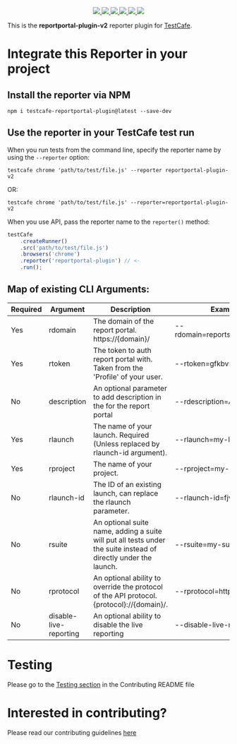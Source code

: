<p align='center'>
  <a href='https://www.npmjs.com/package/testcafe-reportportal-plugin'>
    <img src='https://img.shields.io/npm/v/testcafe-reporter-reportportal-plugin/latest?style=plastic' target='_blank' />
  </a>
  <a href='https://npmjs.org/package/testcafe-reportportal-plugin' style='width:25px;height:20px;'>
    <img src='https://img.shields.io/npm/dm/testcafe-reporter-reportportal-plugin.svg?color=blue&style=plastic' target='_blank' />
  </a>
  <a href='https://github.com/danitseitlin/reportportal-testcafe-plugin-v2/issues' style='width:25px;height:20px;'>
    <img src='https://img.shields.io/github/issues/danitseitlin/reportportal-testcafe-plugin?style=plastic' target='_blank' />
  </a>
  <a href='https://npmjs.org/package/testcafe-reportportal-plugin' style='width:25px;height:20px;'>
    <img src='https://img.shields.io/bundlephobia/min/testcafe-reporter-reportportal-plugin/latest?style=plastic' target='_blank' />
  </a>
  <a href='https://github.com/danitseitlin/reportportal-testcafe-plugin-v2/commits/master'>
    <img src='https://img.shields.io/github/last-commit/danitseitlin/reportportal-testcafe-plugin?style=plastic' />
  </a>
  <a href='https://github.com/danitseitlin/reportportal-testcafe-plugin-v2/blob/master/LICENSE'>
    <img src='https://img.shields.io/badge/license-Apache%202.0-blue.svg?style=plastic' target='_blank' />
  </a>
</p></p>

This is the **reportportal-plugin-v2** reporter plugin for [TestCafe](http://devexpress.github.io/testcafe).

# Integrate this Reporter in your project

## Install the reporter via NPM
```
npm i testcafe-reportportal-plugin@latest --save-dev
```

## Use the reporter in your TestCafe test run
When you run tests from the command line, specify the reporter name by using the `--reporter` option:
```
testcafe chrome 'path/to/test/file.js' --reporter reportportal-plugin-v2
```
OR:
```
testcafe chrome 'path/to/test/file.js' --reporter=reportportal-plugin-v2
```

When you use API, pass the reporter name to the `reporter()` method:

```js
testCafe
    .createRunner()
    .src('path/to/test/file.js')
    .browsers('chrome')
    .reporter('reportportal-plugin') // <-
    .run();
```

## Map of existing CLI Arguments:

| Required | Argument   | Description                                                                                                     | Example                         | 
| -------- | ---------- | --------------------------------------------------------------------------------------------------------------- | ------------------------------- |
| Yes      | rdomain    | The domain of the report portal. https://{domain}/                                                              | --rdomain=reports.pl.portal.com |
| Yes      | rtoken     | The token to auth report portal with. Taken from the 'Profile' of your user.                                    | --rtoken=gfkbv5994350mg         |
| No       | description| An optional parameter to add description in the for the report portal                                           | --rdescription=ABCD             |
| Yes      | rlaunch    | The name of your launch. Required (Unless replaced by rlaunch-id argument).                                     | --rlaunch=my-launch             |
| Yes      | rproject   | The name of your project.                                                                                       | --rproject=my-project           |
| No       | rlaunch-id | The ID of an existing launch, can replace the rlaunch parameter.                                                | --rlaunch-id=fjvkdnvjgnf        |
| No       | rsuite     | An optional suite name, adding a suite will put all tests under the suite instead of directly under the launch. | --rsuite=my-suite-name          |
| No       | rprotocol  | An optional ability to override the protocol of the API protocol. {protocol}://{domain}/.                       | --rprotocol=http                |
| No       | disable-live-reporting | An optional ability to disable the live reporting                                                   | --disable-live-reporting        |


# Testing
Please go to the [Testing section](https://github.com/danitseitlin/reportportal-testcafe-plugin-v2/blob/master/CONTRIBUTING.md#running-tests) in the Contributing README file

# Interested in contributing?
Please read our contributing guidelines [here](https://github.com/danitseitlin/reportportal-testcafe-plugin-v2/blob/master/CONTRIBUTING.md)

